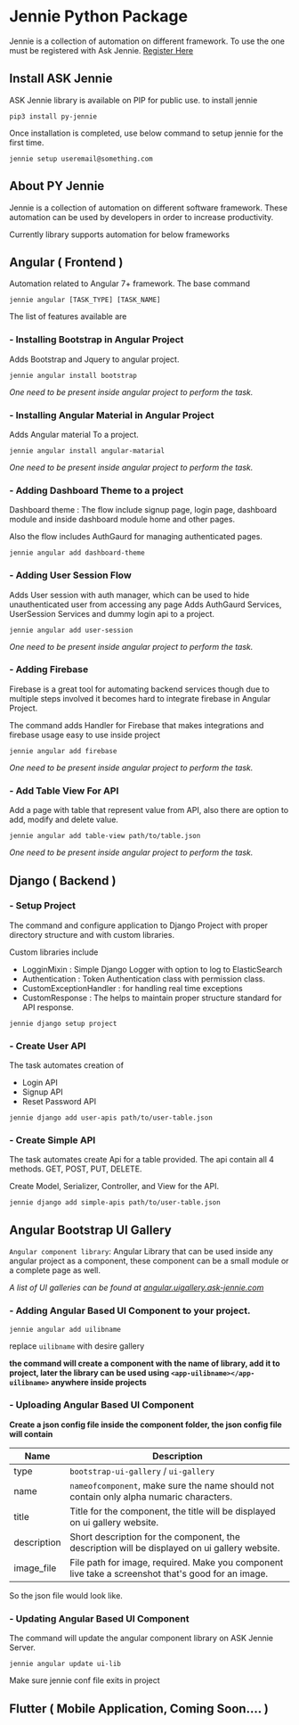 # Jennie Python Package
Jennie is a collection of automation on different framework. To use the one must be registered with Ask Jennie. [Register Here](https://dashboard.ask-jennie.com)

## Install ASK Jennie
ASK Jennie library is available on PIP for public use. to install jennie 
```shell script
pip3 install py-jennie
```
Once installation is completed, use below command to setup jennie for the first time.
```shell script
jennie setup useremail@something.com 
```

## About PY Jennie
Jennie is a collection of automation on different software framework. These automation can be used by developers in order to increase productivity.

Currently library supports automation for below frameworks  

##  Angular ( Frontend )

Automation related to Angular 7+ framework. The base command 

```shell script
jennie angular [TASK_TYPE] [TASK_NAME]
```

The list of features available are

### -  Installing Bootstrap in Angular Project

Adds Bootstrap and Jquery to angular project. 

```shell script
jennie angular install bootstrap
```
        
*One need to be present inside angular project to perform the task.*

### -  Installing Angular Material in Angular Project

Adds Angular material To a project. 

```shell script
jennie angular install angular-matarial
```
        
*One need to be present inside angular project to perform the task.*

### -  Adding Dashboard Theme to a project

Dashboard theme : The flow include signup page, login page, dashboard module and inside dashboard module home and other pages.

Also the flow includes AuthGaurd for managing authenticated pages.


```shell script
jennie angular add dashboard-theme
```

### -  Adding User Session Flow

Adds User session with auth manager, which can be used to hide unauthenticated user from accessing any page
Adds AuthGaurd Services, UserSession Services and dummy login api to a project.

```shell script
jennie angular add user-session
```
 
*One need to be present inside angular project to perform the task.*
   
### -  Adding Firebase

Firebase is a great tool for automating backend services though due to multiple steps involved it becomes hard to integrate firebase in Angular Project. 

The command adds Handler for Firebase that makes integrations and firebase usage easy to use inside project

```shell script
jennie angular add firebase
```
 
*One need to be present inside angular project to perform the task.*

### -  Add Table View For API

Add a page with table that represent value from API, also there are option to add, modify and delete value.

```shell script
jennie angular add table-view path/to/table.json
```
 
*One need to be present inside angular project to perform the task.*
      
## Django ( Backend )

### - Setup Project

The command and configure application to Django Project with proper directory structure and with custom libraries.

Custom libraries include

- LogginMixin : Simple Django Logger with option to log to ElasticSearch
- Authentication : Token Authentication class with permission class.
- CustomExceptionHandler : for handling real time exceptions
- CustomResponse : The helps to maintain proper structure standard for API response. 

```shell script
jennie django setup project
```

### -  Create User API

The task automates creation of 

- Login API
- Signup API
- Reset Password API

```shell script
jennie django add user-apis path/to/user-table.json
```

### -  Create Simple API

The task automates create Api for a table provided. The api contain all 4 methods. GET, POST, PUT, DELETE.

Create Model, Serializer, Controller, and View for the API.
 
```shell script
jennie django add simple-apis path/to/user-table.json
```

## Angular Bootstrap UI Gallery

`Angular component library`: Angular Library that can be used inside any angular project as a component, these component can be a small module or a complete page as well.

*A list of UI galleries can be found at [angular.uigallery.ask-jennie.com](https://angular.uigallery.ask-jennie.com/)*

### -  Adding Angular Based UI Component to your project.

```shell
jennie angular add uilibname
```
        
replace `uilibname` with desire gallery        
        
**the command will create a component with the name of library, add it to project, later the library can be used using `<app-uilibname></app-uilibname>` anywhere inside projects**

### -  Uploading Angular Based UI Component

**Create a json config file inside the component folder, the json config file will contain**

Name | Description
--- | --- |
type | `bootstrap-ui-gallery` / `ui-gallery`
name | `nameofcomponent`, make sure the name should not contain only alpha numaric characters.
title | Title for the component, the title will be displayed on ui gallery website.
description | Short description for the component, the description will be displayed on ui gallery website.
image_file | File path for image, required. Make you component live take a screenshot that's good for an image.

So the json file would look like.

### -  Updating Angular Based UI Component

The command will update the angular component library on ASK Jennie Server.

```shell
jennie angular update ui-lib
```

Make sure jennie conf file exits in project 

## Flutter ( Mobile Application, Coming Soon.... ) 
